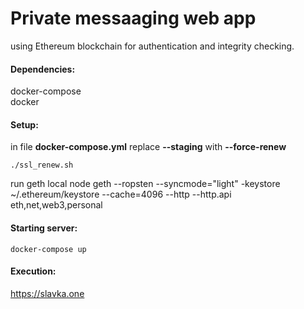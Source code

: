 # Private messaaging web app
using Ethereum blockchain for authentication and integrity checking.

#### Dependencies:
  docker-compose <br>
  docker

#### Setup:
  in file **docker-compose.yml** replace **--staging** with **--force-renew** <br>
    
    ./ssl_renew.sh

  run geth local node
    geth --ropsten --syncmode="light" -keystore ~/.ethereum/keystore --cache=4096 --http --http.api eth,net,web3,personal
 
  
#### Starting server:
    docker-compose up
  
 #### Execution:
   https://slavka.one
